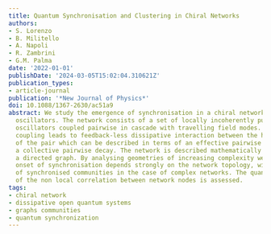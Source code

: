 ```yaml
---
title: Quantum Synchronisation and Clustering in Chiral Networks
authors:
- S. Lorenzo
- B. Militello
- A. Napoli
- R. Zambrini
- G.M. Palma
date: '2022-01-01'
publishDate: '2024-03-05T15:02:04.310621Z'
publication_types:
- article-journal
publication: '*New Journal of Physics*'
doi: 10.1088/1367-2630/ac51a9
abstract: We study the emergence of synchronisation in a chiral network of harmonic
  oscillators. The network consists of a set of locally incoherently pumped harmonic
  oscillators coupled pairwise in cascade with travelling field modes. Such cascaded
  coupling leads to feedback-less dissipative interaction between the harmonic oscillators
  of the pair which can be described in terms of an effective pairwise Hamiltonian
  a collective pairwise decay. The network is described mathematically in terms of
  a directed graph. By analysing geometries of increasing complexity we show how the
  onset of synchronisation depends strongly on the network topology, with the emergence
  of synchronised communities in the case of complex networks. The quantum nature
  of the non local correlation between network nodes is assessed.
tags:
- chiral network
- dissipative open quantum systems
- graphs communities
- quantum synchronization
---
```

